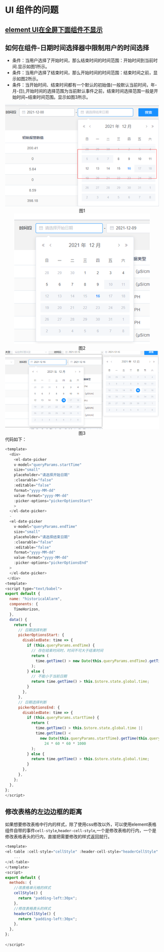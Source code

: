 # UI 组件的问题
## [element UI在全屏下面组件不显示](/accumulate/element-UI/FullScreen.html)

## 如何在组件-日期时间选择器中限制用户的时间选择
* 条件：当用户选择了开始时间，那么结束时间的时间范围：开始时间到当前时间.显示如图1所示。 
* 条件：当用户选择了结束时间，那么开始时间的时间范围：结束时间之前，显示如图2所示。 
* 条件：当开始时间、结束时间都有一个默认的初始值(一般默认当前时间，年-月-日),开始时间的选择范围为当前默认事件之前，结束时间选择范围一般是开始时间~结束时间范围。显示如图3所示。 

  
<center>
<img src="../../.vuepress/public/images/element/eleimg1.png"/> <br>
图1
</center>
<center>
<img src="../../.vuepress/public/images/element/eleimg2.png"/> <br>
图2
</center>
<center>
<img src="../../.vuepress/public/images/element/eleimg3.png"/> <br>
图3
</center>
代码如下： 

```js
<template>
  <div>
    <el-date-picker
    v-model="queryParams.startTime"
    size="small"
    placeholder="请选择开始日期"
    :clearable="false"
    :editable="false"
    format="yyyy-MM-dd"
    value-format="yyyy-MM-dd"
    :picker-options="pickerOptionsStart"
    >
  </el-date-picker>
  -
  <el-date-picker
    v-model="queryParams.endTime"
    size="small"
    placeholder="请选择结束日期"
    :clearable="false"
    :editable="false"
    format="yyyy-MM-dd"
    value-format="yyyy-MM-dd"
    :picker-options="pickerOptionsEnd"
  >
  </el-date-picker>
 </div>
<template>
<script type="text/babel">       
export default {
  name: "historicalAlarm",
  components: {
    TimeHorizon,
  },
  data() {
    return {
      // 日期选择判断
      pickerOptionsStart: {
        disabledDate: time => {
          if (this.queryParams.endTime) {
            // 存在结束时间时，时间不可大于结束时间
            return (
              time.getTime() > new Date(this.queryParams.endTime).getTime(this.queryParams.endTime)
            );
          } else {
            // 不能小于当前日期
            return time.getTime() > this.$store.state.global.time;
          }
        },
      },
      // 日期选择判断
      pickerOptionsEnd: {
        disabledDate: time => {
          if (this.queryParams.startTime) {
            return (
              time.getTime() > this.$store.state.global.time ||
              time.getTime() <
                new Date(this.queryParams.startTime).getTime(this.queryParams.startTime) -
                  24 * 60 * 60 * 1000
            );
          } else {
            return time.getTime() > this.$store.state.global.time;
          }
        },
      },
    };
  },
};
</script>
```


## 修改表格的左边边框的距离
如果想要修改表格中行内的样式，除了使用css修改以外，可以使用element表格组件自带的事件`cell-style`,`header-cell-style`,一个是修改表格的行内，一个是修改表格表头的行内，直接把需要修改的样式返回就行。
```js
<template>
<el-table :cell-style="cellStyle" :header-cell-style="headerCellStyle" >
    ...
</el-table>
</template>
<script>
export default {
  methods: {
    //改表格单元格的样式
    cellStyle() {
      return "padding-left:30px";
    },
    //修改表格表头的样式
    headerCellStyle() {
      return "padding-left:30px";
    },
  },
};
   
</script>
```